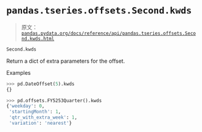 # `pandas.tseries.offsets.Second.kwds`

> 原文：[`pandas.pydata.org/docs/reference/api/pandas.tseries.offsets.Second.kwds.html`](https://pandas.pydata.org/docs/reference/api/pandas.tseries.offsets.Second.kwds.html)

```py
Second.kwds
```

Return a dict of extra parameters for the offset.

Examples

```py
>>> pd.DateOffset(5).kwds
{} 
```

```py
>>> pd.offsets.FY5253Quarter().kwds
{'weekday': 0,
 'startingMonth': 1,
 'qtr_with_extra_week': 1,
 'variation': 'nearest'} 
```

